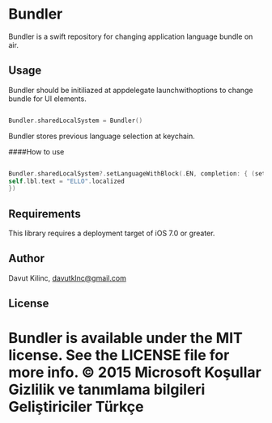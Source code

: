 # Bundler



Bundler is a swift repository for changing application language bundle on air.

## Usage

Bundler should be initiliazed at appdelegate launchwithoptions to change bundle for UI elements.

```Swift

Bundler.sharedLocalSystem = Bundler()

```


Bundler stores previous language selection at keychain. 


####How to use

```Swift

Bundler.sharedLocalSystem?.setLanguageWithBlock(.EN, completion: { (settedLanguage) -> () in
self.lbl.text = "ELLO".localized 
})

```


## Requirements

This library requires a deployment target of iOS 7.0 or greater.


## Author

Davut Kilinc, davutklnc@gmail.com

## License

Bundler is available under the MIT license. See the LICENSE file for more info.
© 2015 Microsoft Koşullar Gizlilik ve tanımlama bilgileri Geliştiriciler Türkçe
=======
